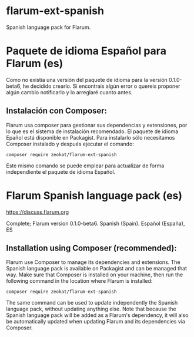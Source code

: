 # flarum-ext-spanish
Spanish language pack for Flarum.

# Paquete de idioma Español para Flarum (es)

Como no existía una versión del paquete de idioma para la versión 0.1.0-beta6, he decidido crearlo. Si encontrais algún error o quereis proponer algún cambio notificarlo y lo arreglaré cuanto antes.

## Instalación con Composer:

Flarum usa composer para gestionar sus dependencias y extensiones, por lo que es el sistema de instalación recomendado. El paquete de idioma Epañol está disponible en Packagist. Para instalarlo sólo necesitamos Composer instalado y después ejecutar el comando:

`composer require zeokat/flarum-ext-spanish`

Este mismo comando se puede emplear para actualizar de forma independiente el paquete de idioma Español.


# Flarum Spanish language pack (es)

https://discuss.flarum.org

Complete; Flarum version 0.1.0-beta6. Spanish (Spain). Español (España), ES

## Installation using Composer (recommended):

Flarum use Composer to manage its dependencies and extensions. The Spanish language pack is available on Packagist and can be managed that way. Make sure that Composer is installed on your machine, then run the following command in the location where Flarum is installed:

`composer require zeokat/flarum-ext-spanish`

The same command can be used to update independently the Spanish language pack, without updating anything else. Note that because the Spanish language pack will be added as a Flarum's dependency, it will also be automatically updated when updating Flarum and its dependencies via Composer.
